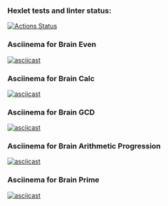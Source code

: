 ### Hexlet tests and linter status:
[![Actions Status](https://github.com/yashnikov/python-project-49/actions/workflows/hexlet-check.yml/badge.svg)](https://github.com/yashnikov/python-project-49/actions)


### Asciinema for Brain Even
[![asciicast](https://asciinema.org/a/ujUnhnJr0CC4Lob78Qdqy0cVX.svg)](https://asciinema.org/a/ujUnhnJr0CC4Lob78Qdqy0cVX)


### Asciinema for Brain Calc
[![asciicast](https://asciinema.org/a/Hrgj6K5xMC3qOxae9cu05vbxU.svg)](https://asciinema.org/a/Hrgj6K5xMC3qOxae9cu05vbxU)

### Asciinema for Brain GCD
[![asciicast](https://asciinema.org/a/MbMrMFRVKs2U8iRCqaRJ57cXC.svg)](https://asciinema.org/a/MbMrMFRVKs2U8iRCqaRJ57cXC)

### Asciinema for Brain Arithmetic Progression
[![asciicast](https://asciinema.org/a/x6tvu2izSrETbEFA5KoCLm028.svg)](https://asciinema.org/a/x6tvu2izSrETbEFA5KoCLm028)

### Asciinema for Brain Prime
[![asciicast](https://asciinema.org/a/AILSuDK5drH2vxzbQUdfd7EOz.svg)](https://asciinema.org/a/AILSuDK5drH2vxzbQUdfd7EOz)